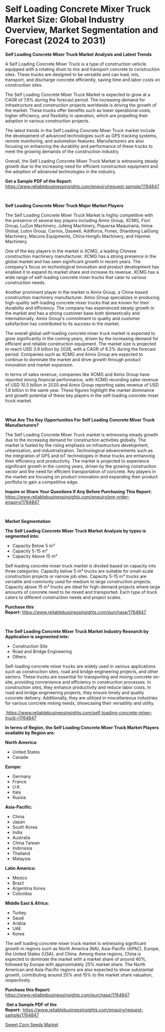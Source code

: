 <p><h1>Self Loading Concrete Mixer Truck Market Size: Global Industry Overview, Market Segmentation and Forecast (2024 to 2031)</h1></p><p><strong>Self Loading Concrete Mixer Truck Market Analysis and Latest Trends</strong></p>
<p><p>A Self Loading Concrete Mixer Truck is a type of construction vehicle equipped with a rotating drum to mix and transport concrete to construction sites. These trucks are designed to be versatile and can load, mix, transport, and discharge concrete efficiently, saving time and labor costs on construction sites.</p><p>The Self Loading Concrete Mixer Truck Market is expected to grow at a CAGR of 7.6% during the forecast period. The increasing demand for infrastructure and construction projects worldwide is driving the growth of the market. These trucks offer benefits such as lower operational costs, higher efficiency, and flexibility in operation, which are propelling their adoption in various construction projects.</p><p>The latest trends in the Self Loading Concrete Mixer Truck market include the development of advanced technologies such as GPS tracking systems, remote monitoring, and automation features. Manufacturers are also focusing on enhancing the durability and performance of these trucks to meet the growing demands of the construction industry.</p><p>Overall, the Self Loading Concrete Mixer Truck Market is witnessing steady growth due to the increasing need for efficient construction equipment and the adoption of advanced technologies in the industry.</p></p>
<p><strong>Get a Sample PDF of the Report:&nbsp;</strong> <a href="https://www.reliablebusinessinsights.com/enquiry/request-sample/1764847">https://www.reliablebusinessinsights.com/enquiry/request-sample/1764847</a></p>
<p>&nbsp;</p>
<p><strong>Self Loading Concrete Mixer Truck Major Market Players</strong></p>
<p><p>The Self Loading Concrete Mixer Truck Market is highly competitive with the presence of several key players including Aimix Group, XCMG, Fiori Group, LuZun Machinery, Jufeng Machinery, Piquersa Maquinaria, Imma Global, Luton Group, Carmix, Daswell, Addforce, Fonex, Shandong LaiGong Machinery, Macons Equipments, China Hongfu Machinery, and Haomei Machinery.</p><p>One of the key players in the market is XCMG, a leading Chinese construction machinery manufacturer. XCMG has a strong presence in the global market and has seen significant growth in recent years. The company's focus on technological innovation and product development has enabled it to expand its market share and increase its revenue. XCMG has a wide range of self-loading concrete mixer trucks that cater to various construction needs.</p><p>Another prominent player in the market is Aimix Group, a China-based construction machinery manufacturer. Aimix Group specializes in producing high-quality self-loading concrete mixer trucks that are known for their durability and efficiency. The company has experienced steady growth in the market and has a strong customer base both domestically and internationally. Aimix Group's commitment to quality and customer satisfaction has contributed to its success in the market.</p><p>The overall global self-loading concrete mixer truck market is expected to grow significantly in the coming years, driven by the increasing demand for efficient and reliable construction equipment. The market size is projected to reach USD 3.9 billion by 2026, with a CAGR of 6.2% during the forecast period. Companies such as XCMG and Aimix Group are expected to continue to dominate the market and drive growth through product innovation and market expansion.</p><p>In terms of sales revenue, companies like XCMG and Aimix Group have reported strong financial performance, with XCMG recording sales revenue of USD 10.5 billion in 2020 and Aimix Group reporting sales revenue of USD 1.8 billion in the same year. These figures highlight the market dominance and growth potential of these key players in the self-loading concrete mixer truck market.</p></p>
<p>&nbsp;</p>
<p><strong>What Are The Key Opportunities For Self Loading Concrete Mixer Truck Manufacturers?</strong></p>
<p><p>The Self Loading Concrete Mixer Truck market is witnessing steady growth due to the increasing demand for construction activities globally. The market is fueled by the rising emphasis on infrastructure development, urbanization, and industrialization. Technological advancements such as the integration of GPS and IoT technologies in these trucks are enhancing their efficiency and productivity. The market is projected to experience significant growth in the coming years, driven by the growing construction sector and the need for efficient transportation of concrete. Key players in the market are focusing on product innovation and expanding their product portfolio to gain a competitive edge.</p></p>
<p><strong>Inquire or Share Your Questions If Any Before Purchasing This Report:</strong> <a href="https://www.reliablebusinessinsights.com/enquiry/pre-order-enquiry/1764847">https://www.reliablebusinessinsights.com/enquiry/pre-order-enquiry/1764847</a></p>
<p>&nbsp;</p>
<p><strong>Market Segmentation</strong></p>
<p><strong>The Self Loading Concrete Mixer Truck Market Analysis by types is segmented into:</strong></p>
<p><ul><li>Capacity Below 5 m³</li><li>Capacity 5-15 m³</li><li>Capacity Above 15 m³</li></ul></p>
<p><p>Self loading concrete mixer truck market is divided based on capacity into three categories. Capacity below 5 m³ trucks are suitable for small-scale construction projects or narrow job sites. Capacity 5-15 m³ trucks are versatile and commonly used for medium to large construction projects. Capacity above 15 m³ trucks are ideal for high-demand projects where large amounts of concrete need to be mixed and transported. Each type of truck caters to different construction needs and project scales.</p></p>
<p><strong>Purchase this Report:&nbsp;</strong><a href="https://www.reliablebusinessinsights.com/purchase/1764847">https://www.reliablebusinessinsights.com/purchase/1764847</a></p>
<p>&nbsp;</p>
<p><strong>The Self Loading Concrete Mixer Truck Market Industry Research by Application is segmented into:</strong></p>
<p><ul><li>Construction Site</li><li>Road and Bridge Engineering</li><li>Others</li></ul></p>
<p><p>Self-loading concrete mixer trucks are widely used in various applications such as construction sites, road and bridge engineering projects, and other sectors. These trucks are essential for transporting and mixing concrete on-site, providing convenience and efficiency in construction processes. In construction sites, they enhance productivity and reduce labor costs. In road and bridge engineering projects, they ensure timely and quality concrete delivery. Additionally, they are utilized in miscellaneous industries for various concrete mixing needs, showcasing their versatility and utility.</p></p>
<p><a href="https://www.reliablebusinessinsights.com/self-loading-concrete-mixer-truck-r1764847">&nbsp;https://www.reliablebusinessinsights.com/self-loading-concrete-mixer-truck-r1764847</a></p>
<p><strong>In terms of Region, the Self Loading Concrete Mixer Truck Market Players available by Region are:</strong></p>
<p>
    <p> <strong> North America: </strong>
        <ul>
            <li>United States</li>
            <li>Canada</li>
        </ul>
        </p> 
    <p> <strong> Europe: </strong>
        <ul>
            <li>Germany</li>
            <li>France</li>
            <li>U.K.</li>
            <li>Italy</li>
            <li>Russia</li>
        </ul>
        </p> 
    <p> <strong> Asia-Pacific: </strong>
        <ul>
            <li>China</li>
            <li>Japan</li>
            <li>South Korea</li>
            <li>India</li>
            <li>Australia</li>
            <li>China Taiwan</li>
            <li>Indonesia</li>
            <li>Thailand</li>
            <li>Malaysia</li>
        </ul>
        </p> 
    <p> <strong> Latin America: </strong>
        <ul>
            <li>Mexico</li>
            <li>Brazil</li>
            <li>Argentina Korea</li>
            <li>Colombia</li>
        </ul>
        </p> 
    <p> <strong> Middle East & Africa: </strong>
        <ul>
            <li>Turkey</li>
            <li>Saudi</li>
            <li>Arabia</li>
            <li>UAE</li>
            <li>Korea</li>
        </ul>
    </p>
    </p>
<p><p>The self loading concrete mixer truck market is witnessing significant growth in regions such as North America (NA), Asia-Pacific (APAC), Europe, the United States (USA), and China. Among these regions, China is expected to dominate the market with a market share of around 40%, followed by Europe with approximately 25% market share. The North American and Asia-Pacific regions are also expected to show substantial growth, contributing around 20% and 15% to the market share valuation, respectively.</p></p>
<p><strong>Purchase this Report: </strong><a href="https://www.reliablebusinessinsights.com/purchase/1764847">https://www.reliablebusinessinsights.com/purchase/1764847</a></p>
<p>&nbsp;<strong>Get a Sample PDF of the Report:&nbsp;&nbsp;</strong><a href="https://www.reliablebusinessinsights.com/enquiry/request-sample/1764847">https://www.reliablebusinessinsights.com/enquiry/request-sample/1764847</a></p>
<p><strong></strong></p>
<p><p><a href="https://github.com/okotobwrhuteie/Market-Research-Report-List-2/blob/main/sweet-corn-seeds-market.md">Sweet Corn Seeds Market</a></p></p>